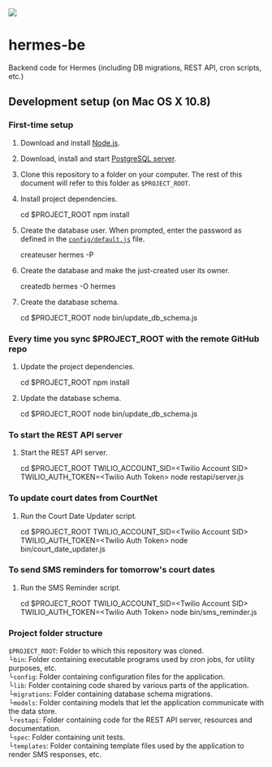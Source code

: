<img src='http://www.aresluna.org/cfa/hermes-be.jpg'>

# hermes-be

Backend code for Hermes (including DB migrations, REST API, cron scripts, etc.)

## Development setup (on Mac OS X 10.8)

### First-time setup

1) Download and install [Node.js](http://nodejs.org/).

2) Download, install and start [PostgreSQL server](http://postgresapp.com/).

3) Clone this repository to a folder on your computer. The rest of this document will refer to this folder as `$PROJECT_ROOT`.

4) Install project dependencies.

    cd $PROJECT_ROOT
    npm install

5) Create the database user. When prompted, enter the password as defined in the [`config/default.js`](https://github.com/codeforamerica/hermes-be/blob/master/config/default.js) file.

    createuser hermes -P

6) Create the database and make the just-created user its owner.

    createdb hermes -O hermes

7) Create the database schema.

    cd $PROJECT_ROOT
    node bin/update_db_schema.js

### Every time you sync $PROJECT_ROOT with the remote GitHub repo

1) Update the project dependencies.

    cd $PROJECT_ROOT
    npm install

2) Update the database schema.

    cd $PROJECT_ROOT
    node bin/update_db_schema.js

### To start the REST API server

1) Start the REST API server.

    cd $PROJECT_ROOT
    TWILIO_ACCOUNT_SID=&lt;Twilio Account SID&gt; TWILIO_AUTH_TOKEN=&lt;Twilio Auth Token&gt; node restapi/server.js

### To update court dates from CourtNet

1) Run the Court Date Updater script.

    cd $PROJECT_ROOT
    TWILIO_ACCOUNT_SID=&lt;Twilio Account SID&gt; TWILIO_AUTH_TOKEN=&lt;Twilio Auth Token&gt; node bin/court_date_updater.js

### To send SMS reminders for tomorrow's court dates

1) Run the SMS Reminder script.

    cd $PROJECT_ROOT
    TWILIO_ACCOUNT_SID=&lt;Twilio Account SID&gt; TWILIO_AUTH_TOKEN=&lt;Twilio Auth Token&gt; node bin/sms_reminder.js

### Project folder structure

`$PROJECT_ROOT`: Folder to which this repository was cloned. <br />
└`bin`: Folder containing executable programs used by cron jobs, for utility purposes, etc. <br />
└`config`: Folder containing configuration files for the application. <br />
└`lib`: Folder containing code shared by various parts of the application. <br />
└`migrations`: Folder containing database schema migrations. <br />
└`models`: Folder containing models that let the application communicate with the data store. <br />
└`restapi`: Folder containing code for the REST API server, resources and documentation. <br />
└`spec`: Folder containing unit tests. <br />
└`templates`: Folder containing template files used by the application to render SMS responses, etc. <br />


